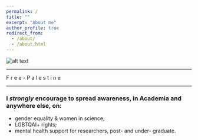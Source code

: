 ```yaml
---
permalink: /
title: ""
excerpt: "About me"
author_profile: true
redirect_from: 
  - /about/
  - /about.html
---
```


![alt text][front_image]

[front_image]: https://github.com/savranciati/savranciati.github.io/blob/master/images/front_image.jpg?raw=true "«A wise man proportions his belief to the evidence.»"


---

F r e e  -  P a l e s t i n e

---

### I *strongly* encourage to spread awareness, in Academia and anywhere else, on:
+ gender equality & women in science;
+ LGBTQAI+ rights;
+ mental health support for researchers, post- and under- graduate.
